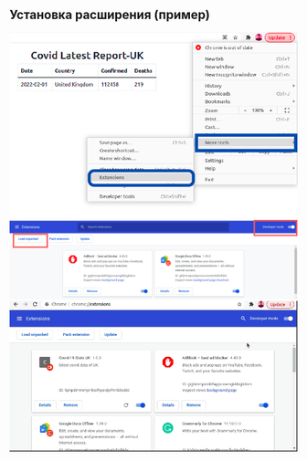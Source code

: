 ## Установка расширения (пример)
![img.png](images/img.png)
![img_1.png](images/img_1.png)
![img_1.gif](images/img_1.gif)
